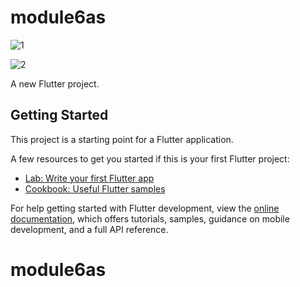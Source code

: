 # module6as

![1](https://github.com/nayeemx11/module6as/assets/63298176/51a14026-0dee-478c-8a08-effc25c41e73)

![2](https://github.com/nayeemx11/module6as/assets/63298176/8fe55fd6-89a1-4d66-a09f-064e340edd1e)



A new Flutter project.

## Getting Started

This project is a starting point for a Flutter application.

A few resources to get you started if this is your first Flutter project:

- [Lab: Write your first Flutter app](https://docs.flutter.dev/get-started/codelab)
- [Cookbook: Useful Flutter samples](https://docs.flutter.dev/cookbook)

For help getting started with Flutter development, view the
[online documentation](https://docs.flutter.dev/), which offers tutorials,
samples, guidance on mobile development, and a full API reference.
# module6as
